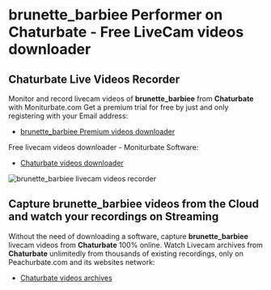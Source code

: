 # brunette_barbiee Performer on Chaturbate - Free LiveCam videos downloader

## Chaturbate Live Videos Recorder

Monitor and record livecam videos of **brunette_barbiee** from **Chaturbate** with Moniturbate.com
Get a premium trial for free by just and only registering with your Email address:
* [brunette_barbiee Premium videos downloader](https://moniturbate.com/request-demo-licence-key.html)

Free livecam videos downloader - Moniturbate Software:
* [Chaturbate videos downloader](https://moniturbate.com/moniturbate-download-software.html)

![brunette_barbiee livecam videos recorder](https://peachurnet.com/templates/moniturbate-software.png)


## Capture brunette_barbiee videos from the Cloud and watch your recordings on Streaming

Without the need of downloading a software, capture **brunette_barbiee** livecam videos from **Chaturbate** 100% online.
Watch Livecam archives from **Chaturbate** unlimitedly from thousands of existing recordings, only on Peachurbate.com and its websites network:
* [Chaturbate videos archives](https://peachurnet.com/)